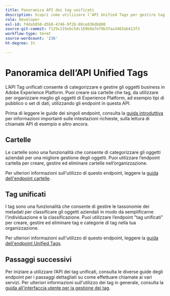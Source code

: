 ```yaml
---
title: Panoramica API dei tag unificati
description: Scopri come utilizzare l’API Unified Tags per gestire tag e cartelle unificate in Adobe Experience Platform.
role: Developer
exl-id: f4da5850-d5b0-4746-9f28-88ce836db800
source-git-commit: f129c215ebc5dc169b9a7ef9b3faa3463ab413f3
workflow-type: tm+mt
source-wordcount: '236'
ht-degree: 1%

---
```


# Panoramica dell’API Unified Tags

L’API Tag unificati consente di categorizzare e gestire gli oggetti business in Adobe Experience Platform. Puoi creare sia cartelle che tag, da utilizzare per organizzare meglio gli oggetti di Experience Platform, ad esempio tipi di pubblico o set di dati, utilizzando gli endpoint in questa API.

Prima di leggere le guide dei singoli endpoint, consulta la [guida introduttiva](./getting-started.md) per informazioni importanti sulle intestazioni richieste, sulla lettura di chiamate API di esempio e altro ancora.

## Cartelle

Le cartelle sono una funzionalità che consente di categorizzare gli oggetti aziendali per una migliore gestione degli oggetti. Puoi utilizzare l’endpoint cartella per creare, gestire ed eliminare cartelle nell’organizzazione.

Per ulteriori informazioni sull&#39;utilizzo di questo endpoint, leggere la [guida dell&#39;endpoint cartelle](./folders.md).

## Tag unificati

I tag sono una funzionalità che consente di gestire le tassonomie dei metadati per classificare gli oggetti aziendali in modo da semplificarne l&#39;individuazione e la classificazione. Puoi utilizzare l’endpoint &quot;tag unificati&quot; per creare, gestire ed eliminare tag e categorie di tag nella tua organizzazione.

Per ulteriori informazioni sull&#39;utilizzo di questo endpoint, leggere la [guida dell&#39;endpoint Unified Tags](./tags.md).

## Passaggi successivi

Per iniziare a utilizzare l’API dei tag unificati, consulta le diverse guide degli endpoint per i passaggi dettagliati su come effettuare chiamate ai vari servizi. Per ulteriori informazioni sull&#39;utilizzo dei tag in generale, consulta la [guida all&#39;interfaccia utente per la gestione dei tag](../ui/managing-tags.md).
